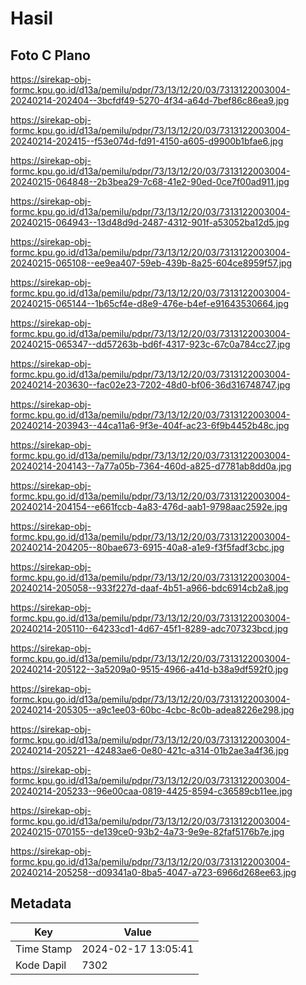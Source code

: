 # Hasil

## Foto C Plano

https://sirekap-obj-formc.kpu.go.id/d13a/pemilu/pdpr/73/13/12/20/03/7313122003004-20240214-202404--3bcfdf49-5270-4f34-a64d-7bef86c86ea9.jpg

https://sirekap-obj-formc.kpu.go.id/d13a/pemilu/pdpr/73/13/12/20/03/7313122003004-20240214-202415--f53e074d-fd91-4150-a605-d9900b1bfae6.jpg

https://sirekap-obj-formc.kpu.go.id/d13a/pemilu/pdpr/73/13/12/20/03/7313122003004-20240215-064848--2b3bea29-7c68-41e2-90ed-0ce7f00ad911.jpg

https://sirekap-obj-formc.kpu.go.id/d13a/pemilu/pdpr/73/13/12/20/03/7313122003004-20240215-064943--13d48d9d-2487-4312-901f-a53052ba12d5.jpg

https://sirekap-obj-formc.kpu.go.id/d13a/pemilu/pdpr/73/13/12/20/03/7313122003004-20240215-065108--ee9ea407-59eb-439b-8a25-604ce8959f57.jpg

https://sirekap-obj-formc.kpu.go.id/d13a/pemilu/pdpr/73/13/12/20/03/7313122003004-20240215-065144--1b65cf4e-d8e9-476e-b4ef-e91643530664.jpg

https://sirekap-obj-formc.kpu.go.id/d13a/pemilu/pdpr/73/13/12/20/03/7313122003004-20240215-065347--dd57263b-bd6f-4317-923c-67c0a784cc27.jpg

https://sirekap-obj-formc.kpu.go.id/d13a/pemilu/pdpr/73/13/12/20/03/7313122003004-20240214-203630--fac02e23-7202-48d0-bf06-36d316748747.jpg

https://sirekap-obj-formc.kpu.go.id/d13a/pemilu/pdpr/73/13/12/20/03/7313122003004-20240214-203943--44ca11a6-9f3e-404f-ac23-6f9b4452b48c.jpg

https://sirekap-obj-formc.kpu.go.id/d13a/pemilu/pdpr/73/13/12/20/03/7313122003004-20240214-204143--7a77a05b-7364-460d-a825-d7781ab8dd0a.jpg

https://sirekap-obj-formc.kpu.go.id/d13a/pemilu/pdpr/73/13/12/20/03/7313122003004-20240214-204154--e661fccb-4a83-476d-aab1-9798aac2592e.jpg

https://sirekap-obj-formc.kpu.go.id/d13a/pemilu/pdpr/73/13/12/20/03/7313122003004-20240214-204205--80bae673-6915-40a8-a1e9-f3f5fadf3cbc.jpg

https://sirekap-obj-formc.kpu.go.id/d13a/pemilu/pdpr/73/13/12/20/03/7313122003004-20240214-205058--933f227d-daaf-4b51-a966-bdc6914cb2a8.jpg

https://sirekap-obj-formc.kpu.go.id/d13a/pemilu/pdpr/73/13/12/20/03/7313122003004-20240214-205110--64233cd1-4d67-45f1-8289-adc707323bcd.jpg

https://sirekap-obj-formc.kpu.go.id/d13a/pemilu/pdpr/73/13/12/20/03/7313122003004-20240214-205122--3a5209a0-9515-4966-a41d-b38a9df592f0.jpg

https://sirekap-obj-formc.kpu.go.id/d13a/pemilu/pdpr/73/13/12/20/03/7313122003004-20240214-205305--a9c1ee03-60bc-4cbc-8c0b-adea8226e298.jpg

https://sirekap-obj-formc.kpu.go.id/d13a/pemilu/pdpr/73/13/12/20/03/7313122003004-20240214-205221--42483ae6-0e80-421c-a314-01b2ae3a4f36.jpg

https://sirekap-obj-formc.kpu.go.id/d13a/pemilu/pdpr/73/13/12/20/03/7313122003004-20240214-205233--96e00caa-0819-4425-8594-c36589cb11ee.jpg

https://sirekap-obj-formc.kpu.go.id/d13a/pemilu/pdpr/73/13/12/20/03/7313122003004-20240215-070155--de139ce0-93b2-4a73-9e9e-82faf5176b7e.jpg

https://sirekap-obj-formc.kpu.go.id/d13a/pemilu/pdpr/73/13/12/20/03/7313122003004-20240214-205258--d09341a0-8ba5-4047-a723-6966d268ee63.jpg


## Metadata

| Key        | Value               |
| ---------- | ------------------- |
| Time Stamp | 2024-02-17 13:05:41 |
| Kode Dapil | 7302                |



